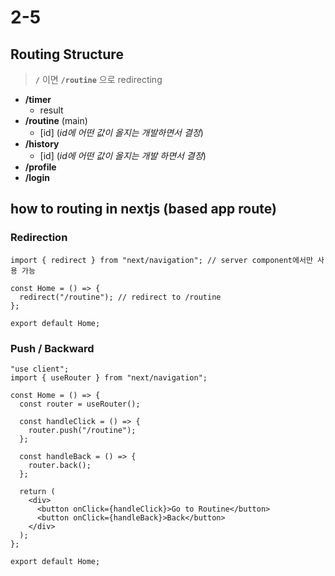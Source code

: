 # 2-5

## Routing Structure

> **`/`** 이면 **`/routine`** 으로 redirecting

- **/timer**
  - result
- **/routine** (main)
  - [id] (_id에 어떤 값이 올지는 개발하면서 결정_)
- **/history**
  - [id] (_id에 어떤 값이 올지는 개발 하면서 결정_)
- **/profile**
- **/login**

## how to routing in nextjs (based app route)

### Redirection

```tsx
import { redirect } from "next/navigation"; // server component에서만 사용 가능

const Home = () => {
  redirect("/routine"); // redirect to /routine
};

export default Home;
```

### Push / Backward

```tsx
"use client";
import { useRouter } from "next/navigation";

const Home = () => {
  const router = useRouter();

  const handleClick = () => {
    router.push("/routine");
  };

  const handleBack = () => {
    router.back();
  };

  return (
    <div>
      <button onClick={handleClick}>Go to Routine</button>
      <button onClick={handleBack}>Back</button>
    </div>
  );
};

export default Home;
```
